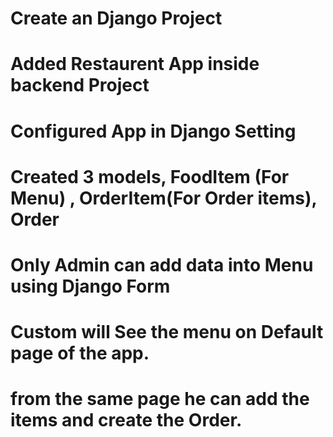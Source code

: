 # Create an Django Project
# Added Restaurent App inside backend Project
# Configured App in Django Setting
# Created 3 models, FoodItem (For Menu) , OrderItem(For Order items), Order
# Only Admin can add data into Menu using Django Form
# Custom will See the menu on Default page of the app.
# from the same page he can add the items and create the Order.
